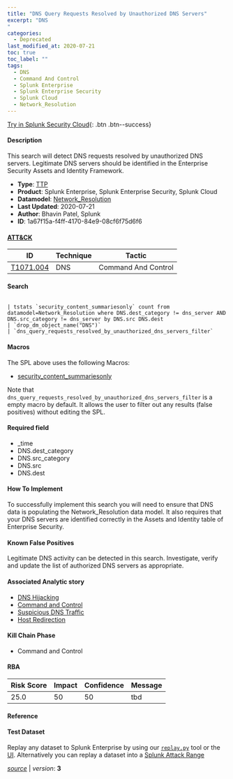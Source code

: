 ```yaml
---
title: "DNS Query Requests Resolved by Unauthorized DNS Servers"
excerpt: "DNS
"
categories:
  - Deprecated
last_modified_at: 2020-07-21
toc: true
toc_label: ""
tags:
  - DNS
  - Command And Control
  - Splunk Enterprise
  - Splunk Enterprise Security
  - Splunk Cloud
  - Network_Resolution
---
```




[Try in Splunk Security Cloud](https://www.splunk.com/en_us/cyber-security.html){: .btn .btn--success}

#### Description

This search will detect DNS requests resolved by unauthorized DNS servers. Legitimate DNS servers should be identified in the Enterprise Security Assets and Identity Framework.

- **Type**: [TTP](https://github.com/splunk/security_content/wiki/object-Analytic-Types)
- **Product**: Splunk Enterprise, Splunk Enterprise Security, Splunk Cloud
- **Datamodel**: [Network_Resolution](https://docs.splunk.com/Documentation/CIM/latest/User/NetworkResolution)
- **Last Updated**: 2020-07-21
- **Author**: Bhavin Patel, Splunk
- **ID**: 1a67f15a-f4ff-4170-84e9-08cf6f75d6f6


#### [ATT&CK](https://attack.mitre.org/)

| ID             | Technique        |  Tactic             |
| -------------- | ---------------- |-------------------- |
| [T1071.004](https://attack.mitre.org/techniques/T1071/004/) | DNS | Command And Control |

#### Search

```

| tstats `security_content_summariesonly` count from datamodel=Network_Resolution where DNS.dest_category != dns_server AND DNS.src_category != dns_server by DNS.src DNS.dest 
| `drop_dm_object_name("DNS")` 
| `dns_query_requests_resolved_by_unauthorized_dns_servers_filter` 
```

#### Macros
The SPL above uses the following Macros:
* [security_content_summariesonly](https://github.com/splunk/security_content/blob/develop/macros/security_content_summariesonly.yml)

Note that `dns_query_requests_resolved_by_unauthorized_dns_servers_filter` is a empty macro by default. It allows the user to filter out any results (false positives) without editing the SPL.

#### Required field
* _time
* DNS.dest_category
* DNS.src_category
* DNS.src
* DNS.dest


#### How To Implement
To successfully implement this search you will need to ensure that DNS data is populating the Network_Resolution data model. It also requires that your DNS servers are identified correctly in the Assets and Identity table of Enterprise Security.

#### Known False Positives
Legitimate DNS activity can be detected in this search. Investigate, verify and update the list of authorized DNS servers as appropriate.

#### Associated Analytic story
* [DNS Hijacking](/stories/dns_hijacking)
* [Command and Control](/stories/command_and_control)
* [Suspicious DNS Traffic](/stories/suspicious_dns_traffic)
* [Host Redirection](/stories/host_redirection)


#### Kill Chain Phase
* Command and Control



#### RBA

| Risk Score  | Impact      | Confidence   | Message      |
| ----------- | ----------- |--------------|--------------|
| 25.0 | 50 | 50 | tbd |




#### Reference


#### Test Dataset
Replay any dataset to Splunk Enterprise by using our [`replay.py`](https://github.com/splunk/attack_data#using-replaypy) tool or the [UI](https://github.com/splunk/attack_data#using-ui).
Alternatively you can replay a dataset into a [Splunk Attack Range](https://github.com/splunk/attack_range#replay-dumps-into-attack-range-splunk-server)



[*source*](https://github.com/splunk/security_content/tree/develop/detections/deprecated/dns_query_requests_resolved_by_unauthorized_dns_servers.yml) \| *version*: **3**
